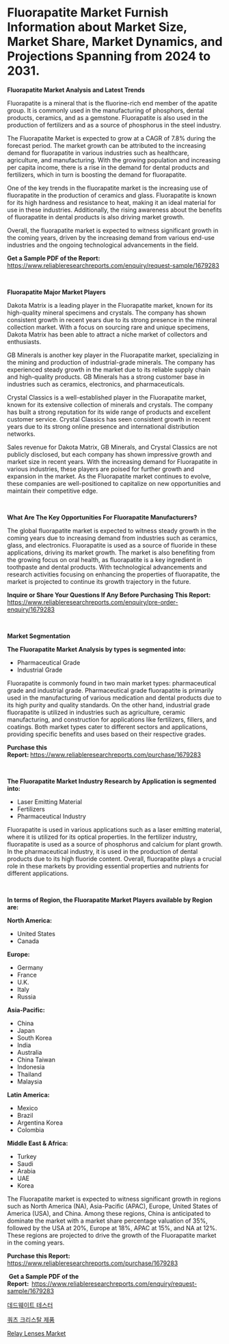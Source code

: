 <p><h1>Fluorapatite Market Furnish Information about Market Size, Market Share, Market Dynamics, and Projections Spanning from 2024 to 2031.</h1></p><p><strong>Fluorapatite Market Analysis and Latest Trends</strong></p>
<p><p>Fluorapatite is a mineral that is the fluorine-rich end member of the apatite group. It is commonly used in the manufacturing of phosphors, dental products, ceramics, and as a gemstone. Fluorapatite is also used in the production of fertilizers and as a source of phosphorus in the steel industry.</p><p>The Fluorapatite Market is expected to grow at a CAGR of 7.8% during the forecast period. The market growth can be attributed to the increasing demand for fluorapatite in various industries such as healthcare, agriculture, and manufacturing. With the growing population and increasing per capita income, there is a rise in the demand for dental products and fertilizers, which in turn is boosting the demand for fluorapatite.</p><p>One of the key trends in the fluorapatite market is the increasing use of fluorapatite in the production of ceramics and glass. Fluorapatite is known for its high hardness and resistance to heat, making it an ideal material for use in these industries. Additionally, the rising awareness about the benefits of fluorapatite in dental products is also driving market growth.</p><p>Overall, the fluorapatite market is expected to witness significant growth in the coming years, driven by the increasing demand from various end-use industries and the ongoing technological advancements in the field.</p></p>
<p><strong>Get a Sample PDF of the Report:&nbsp;</strong> <a href="https://www.reliableresearchreports.com/enquiry/request-sample/1679283">https://www.reliableresearchreports.com/enquiry/request-sample/1679283</a></p>
<p>&nbsp;</p>
<p><strong>Fluorapatite Major Market Players</strong></p>
<p><p>Dakota Matrix is a leading player in the Fluorapatite market, known for its high-quality mineral specimens and crystals. The company has shown consistent growth in recent years due to its strong presence in the mineral collection market. With a focus on sourcing rare and unique specimens, Dakota Matrix has been able to attract a niche market of collectors and enthusiasts.</p><p>GB Minerals is another key player in the Fluorapatite market, specializing in the mining and production of industrial-grade minerals. The company has experienced steady growth in the market due to its reliable supply chain and high-quality products. GB Minerals has a strong customer base in industries such as ceramics, electronics, and pharmaceuticals.</p><p>Crystal Classics is a well-established player in the Fluorapatite market, known for its extensive collection of minerals and crystals. The company has built a strong reputation for its wide range of products and excellent customer service. Crystal Classics has seen consistent growth in recent years due to its strong online presence and international distribution networks.</p><p>Sales revenue for Dakota Matrix, GB Minerals, and Crystal Classics are not publicly disclosed, but each company has shown impressive growth and market size in recent years. With the increasing demand for Fluorapatite in various industries, these players are poised for further growth and expansion in the market. As the Fluorapatite market continues to evolve, these companies are well-positioned to capitalize on new opportunities and maintain their competitive edge.</p></p>
<p>&nbsp;</p>
<p><strong>What Are The Key Opportunities For Fluorapatite Manufacturers?</strong></p>
<p><p>The global fluorapatite market is expected to witness steady growth in the coming years due to increasing demand from industries such as ceramics, glass, and electronics. Fluorapatite is used as a source of fluoride in these applications, driving its market growth. The market is also benefiting from the growing focus on oral health, as fluorapatite is a key ingredient in toothpaste and dental products. With technological advancements and research activities focusing on enhancing the properties of fluorapatite, the market is projected to continue its growth trajectory in the future.</p></p>
<p><strong>Inquire or Share Your Questions If Any Before Purchasing This Report:</strong> <a href="https://www.reliableresearchreports.com/enquiry/pre-order-enquiry/1679283">https://www.reliableresearchreports.com/enquiry/pre-order-enquiry/1679283</a></p>
<p>&nbsp;</p>
<p><strong>Market Segmentation</strong></p>
<p><strong>The Fluorapatite Market Analysis by types is segmented into:</strong></p>
<p><ul><li>Pharmaceutical Grade</li><li>Industrial Grade</li></ul></p>
<p><p>Fluorapatite is commonly found in two main market types: pharmaceutical grade and industrial grade. Pharmaceutical grade fluorapatite is primarily used in the manufacturing of various medication and dental products due to its high purity and quality standards. On the other hand, industrial grade fluorapatite is utilized in industries such as agriculture, ceramic manufacturing, and construction for applications like fertilizers, fillers, and coatings. Both market types cater to different sectors and applications, providing specific benefits and uses based on their respective grades.</p></p>
<p><strong>Purchase this Report:&nbsp;</strong><a href="https://www.reliableresearchreports.com/purchase/1679283">https://www.reliableresearchreports.com/purchase/1679283</a></p>
<p>&nbsp;</p>
<p><strong>The Fluorapatite Market Industry Research by Application is segmented into:</strong></p>
<p><ul><li>Laser Emitting Material</li><li>Fertilizers</li><li>Pharmaceutical Industry</li></ul></p>
<p><p>Fluorapatite is used in various applications such as a laser emitting material, where it is utilized for its optical properties. In the fertilizer industry, fluorapatite is used as a source of phosphorus and calcium for plant growth. In the pharmaceutical industry, it is used in the production of dental products due to its high fluoride content. Overall, fluorapatite plays a crucial role in these markets by providing essential properties and nutrients for different applications.</p></p>
<p>&nbsp;</p>
<p><strong>In terms of Region, the Fluorapatite Market Players available by Region are:</strong></p>
<p>
    <p> <strong> North America: </strong>
        <ul>
            <li>United States</li>
            <li>Canada</li>
        </ul>
        </p> 
    <p> <strong> Europe: </strong>
        <ul>
            <li>Germany</li>
            <li>France</li>
            <li>U.K.</li>
            <li>Italy</li>
            <li>Russia</li>
        </ul>
        </p> 
    <p> <strong> Asia-Pacific: </strong>
        <ul>
            <li>China</li>
            <li>Japan</li>
            <li>South Korea</li>
            <li>India</li>
            <li>Australia</li>
            <li>China Taiwan</li>
            <li>Indonesia</li>
            <li>Thailand</li>
            <li>Malaysia</li>
        </ul>
        </p> 
    <p> <strong> Latin America: </strong>
        <ul>
            <li>Mexico</li>
            <li>Brazil</li>
            <li>Argentina Korea</li>
            <li>Colombia</li>
        </ul>
        </p> 
    <p> <strong> Middle East & Africa: </strong>
        <ul>
            <li>Turkey</li>
            <li>Saudi</li>
            <li>Arabia</li>
            <li>UAE</li>
            <li>Korea</li>
        </ul>
    </p>
    </p>
<p><p>The Fluorapatite market is expected to witness significant growth in regions such as North America (NA), Asia-Pacific (APAC), Europe, United States of America (USA), and China. Among these regions, China is anticipated to dominate the market with a market share percentage valuation of 35%, followed by the USA at 20%, Europe at 18%, APAC at 15%, and NA at 12%. These regions are projected to drive the growth of the Fluorapatite market in the coming years.</p></p>
<p><strong>Purchase this Report: </strong><a href="https://www.reliableresearchreports.com/purchase/1679283">https://www.reliableresearchreports.com/purchase/1679283</a></p>
<p>&nbsp;<strong>Get a Sample PDF of the Report:&nbsp;&nbsp;</strong><a href="https://www.reliableresearchreports.com/enquiry/request-sample/1679283">https://www.reliableresearchreports.com/enquiry/request-sample/1679283</a></p>
<p><strong></strong></p>
<p><p><a href="https://medium.com/@dewayneber2023/%EB%8D%B0%EB%93%9C%EC%9B%A8%EC%9D%B4%ED%8A%B8-%ED%85%8C%EC%8A%A4%ED%84%B0-%EC%8B%9C%EC%9E%A5%EC%9D%80-%EC%8B%9C%EC%9E%A5-%EC%A0%90%EC%9C%A0%EC%9C%A8-%EC%8B%9C%EC%9E%A5-%EB%8F%99%ED%96%A5-%EB%B0%8F-%EC%8B%9C%EC%9E%A5-%EC%84%B1%EC%9E%A5%EC%97%90-%EB%8C%80%ED%95%9C-%EC%A0%95%EB%B3%B4%EB%A5%BC-%EC%A0%9C%EA%B3%B5%ED%95%A9%EB%8B%88%EB%8B%A4-b540a20f0c48">데드웨이트 테스터</a></p><p><a href="https://medium.com/@dewayneber2023/%EC%84%9D%EC%98%81-%EA%B2%B0%EC%A0%95-%EC%A0%9C%ED%92%88-%EC%8B%9C%EC%9E%A5-%EB%8F%99%ED%96%A5-%EC%8B%9C%EC%9E%A5-%EB%8F%99%ED%96%A5-%EC%84%B1%EC%9E%A5-2024%EB%85%84%EB%B6%80%ED%84%B0-2031%EB%85%84%EA%B9%8C%EC%A7%80-%EC%98%88%EC%83%81%EB%90%A8-818ae1e295df">쿼츠 크리스탈 제품</a></p><p><a href="https://view.publitas.com/reportprime-1/relay-lenses-market-analysis-and-market-size-global-industry-overview-market-segmentation-and-forecast-2023-to-2030/">Relay Lenses Market</a></p></p>